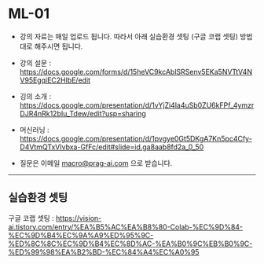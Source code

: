 # ML-01

- 강의 자료는 매일 업로드 됩니다. 따라서 아래 실습환경 셋팅 (구글 코랩 셋팅) 방법대로 해주시면 됩니다.

- 강의 설문 : https://docs.google.com/forms/d/15heVC9kcAblSRSenv5EKa5NVTtV4NV95EgqiEC2HlbE/edit

- 깅의 소개 : https://docs.google.com/presentation/d/1vYjZi4la4uSb0ZU6kFPf_4ymzrDJR4nRk12bIu_Tdew/edit?usp=sharing

- 머신러닝 : https://docs.google.com/presentation/d/1pvgye0Gt5DKgA7Kn5pc4Cfy-D4VtmQTxVIvbxa-GfFc/edit#slide=id.ga8aab8fd2a_0_50

- 질문은 이메일 macro@prag-ai.com 으로 받습니다.

---

## 실습환경 셋팅 

구글 코랩 셋팅 : https://vision-ai.tistory.com/entry/%EA%B5%AC%EA%B8%80-Colab-%EC%9D%84-%EC%9D%B4%EC%9A%A9%ED%95%9C-%ED%8C%8C%EC%9D%B4%EC%8D%AC-%EA%B0%9C%EB%B0%9C-%ED%99%98%EA%B2%BD-%EC%84%A4%EC%A0%95




